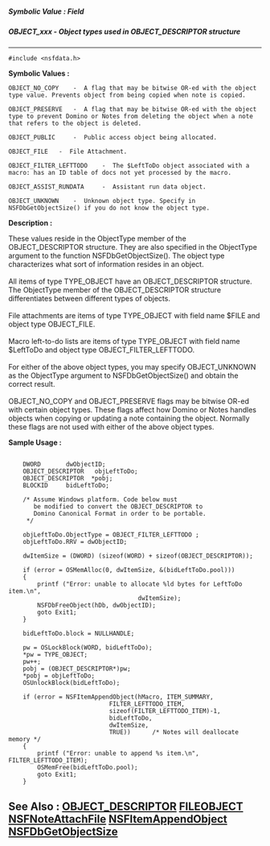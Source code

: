 ##### Symbolic Value : Field
##### OBJECT_xxx - Object types used in OBJECT_DESCRIPTOR structure
---
```
#include <nsfdata.h>
```

**Symbolic Values :**

	OBJECT_NO_COPY	  -  A flag that may be bitwise OR-ed with the object type value. Prevents object from being copied when note is copied.

	OBJECT_PRESERVE	  -  A flag that may be bitwise OR-ed with the object type to prevent Domino or Notes from deleting the object when a note that refers to the object is deleted.

	OBJECT_PUBLIC	  -  Public access object being allocated.

	OBJECT_FILE	  -  File Attachment.

	OBJECT_FILTER_LEFTTODO	  -  The $LeftToDo object associated with a macro: has an ID table of docs not yet processed by the macro.

	OBJECT_ASSIST_RUNDATA	  -  Assistant run data object.

	OBJECT_UNKNOWN	  -  Unknown object type. Specify in NSFDbGetObjectSize() if you do not know the object type.


**Description :**

These values reside in the ObjectType member of the OBJECT_DESCRIPTOR structure. They are also specified in the ObjectType argument to the function NSFDbGetObjectSize(). The object type characterizes what sort of information resides in an object.<br>
<br>
All items of type TYPE_OBJECT have an OBJECT_DESCRIPTOR structure. The ObjectType member of the OBJECT_DESCRIPTOR structure differentiates between different types of objects. <br>
<br>
File attachments are items of type TYPE_OBJECT with field name $FILE and object type OBJECT_FILE. <br>
<br>
Macro left-to-do lists are items of type TYPE_OBJECT with field name $LeftToDo and object type OBJECT_FILTER_LEFTTODO. <br>
<br>
For either of the above object types, you may specify OBJECT_UNKNOWN as the ObjectType argument to NSFDbGetObjectSize() and obtain the correct result.<br>
<br>
OBJECT_NO_COPY and OBJECT_PRESERVE flags may be bitwise OR-ed with certain object types. These flags affect  how Domino or Notes handles objects when copying or updating a note containing the object. Normally these flags are not used with either of the above object types.


**Sample Usage :**
```

    DWORD       dwObjectID;
    OBJECT_DESCRIPTOR   objLeftToDo;
    OBJECT_DESCRIPTOR  *pobj;
    BLOCKID     bidLeftToDo; 

    /* Assume Windows platform. Code below must
       be modified to convert the OBJECT_DESCRIPTOR to
       Domino Canonical Format in order to be portable.
     */

    objLeftToDo.ObjectType = OBJECT_FILTER_LEFTTODO ;
    objLeftToDo.RRV = dwObjectID;

    dwItemSize = (DWORD) (sizeof(WORD) + sizeof(OBJECT_DESCRIPTOR));

    if (error = OSMemAlloc(0, dwItemSize, &(bidLeftToDo.pool)))
    {
        printf ("Error: unable to allocate %ld bytes for LeftToDo item.\n",
                                    dwItemSize);
        NSFDbFreeObject(hDb, dwObjectID);
        goto Exit1;
    }

    bidLeftToDo.block = NULLHANDLE;

    pw = OSLockBlock(WORD, bidLeftToDo);
    *pw = TYPE_OBJECT;
    pw++;
    pobj = (OBJECT_DESCRIPTOR*)pw;
    *pobj = objLeftToDo;
    OSUnlockBlock(bidLeftToDo);

    if (error = NSFItemAppendObject(hMacro, ITEM_SUMMARY,
                            FILTER_LEFTTODO_ITEM, 
                            sizeof(FILTER_LEFTTODO_ITEM)-1,
                            bidLeftToDo, 
                            dwItemSize, 
                            TRUE))      /* Notes will deallocate memory */
    {
        printf ("Error: unable to append %s item.\n", FILTER_LEFTTODO_ITEM);
        OSMemFree(bidLeftToDo.pool);
        goto Exit1;
    }

```

**See Also :**
[OBJECT_DESCRIPTOR](/domino-c-api-docs/reference/Data/OBJECT_DESCRIPTOR)
[FILEOBJECT](/domino-c-api-docs/reference/Data/FILEOBJECT)
[NSFNoteAttachFile](/domino-c-api-docs/reference/Func/NSFNoteAttachFile)
[NSFItemAppendObject](/domino-c-api-docs/reference/Func/NSFItemAppendObject)
[NSFDbGetObjectSize](/domino-c-api-docs/reference/Func/NSFDbGetObjectSize)
---
